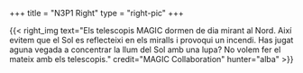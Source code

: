 +++
title = "N3P1 Right"
type = "right-pic"
+++

{{< right_img
    text="Els telescopis MAGIC dormen de dia mirant al Nord. Així evitem que el Sol es reflecteixi en els miralls i provoqui un incendi. Has jugat aguna vegada a concentrar la llum del Sol amb una lupa? No volem fer el mateix amb els telescopis."
    credit="MAGIC Collaboration"
    hunter="alba" >}}
